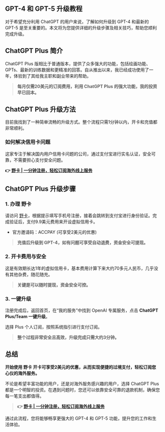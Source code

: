 ## GPT-4 和 GPT-5 升级教程

对于希望充分利用 ChatGPT 的用户来说，了解如何升级到 GPT-4 和最新的 GPT-5 是至关重要的。本文将为您提供详细的升级步骤及相关技巧，帮助您顺利完成升级。

## ChatGPT Plus 简介

ChatGPT Plus 版相比于普通版本，提供了众多强大的功能，包括绘画功能、GPTs、最新的训练数据和更精准的回答。自从推出以来，我已经成功使用了一年，体验到了其给我主职和副业带来的帮助。

> **每月仅需20美元的订阅费用，利用 ChatGPT Plus 的强大功能，我的投资早已回本。**

## ChatGPT Plus 升级方法

目前我找到了一种简单流畅的升级方式。整个流程只需1分钟以内，开卡和充值都非常顺利。

### 如何解决信用卡问题

这家专注于解决国内用户信用卡问题的公司，通过支付宝进行实名认证，安全可靠，不需要担心支付安全问题。

**👉 [野卡 | 一分钟注册，轻松订阅海外线上服务](https://bit.ly/bewildcard)**

## ChatGPT Plus 升级步骤

### 1. 办理 野卡

请访问 [野卡](https://bit.ly/bewildcard)，根据提示填写手机号注册，接着会跳转到支付宝进行身份验证。完成验证后，支付9.9美元费用来开设虚拟信用卡。

- 官方邀请码：ACCPAY (可享受2美元的优惠)

> **充值后升级到 GPT-4，如有问题可享受自动退费，资金安全可提现。**

### 2. 开卡费用与安全

这是有效期长达1年的虚拟信用卡，基本费用计算下来大约70多元人民币，几乎没有其他杂费，随花随充。

> **关键是可以随时提现，资金安全可控。**

### 3. 一键升级

注册完成后，返回首页，在“我的服务”中找到 OpenAI 专属服务，点击 **ChatGPT Plus/Team 一键升级**。

选择 Plus 个人订阅，按照系统指引进行支付订阅。

> **整个过程非常安全且高效，升级完成只需大约3分钟。**

## 总结

**开始使用 野卡 开卡可享受2美元的优惠，从而实现便捷的过境支付，轻松订阅您心仪的海外服务。**

不论是希望丰富功能的用户，还是对海外服务感兴趣的用户，选择 ChatGPT Plus 都是一个明智的投资。在遇到问题时，您还可以依靠安全可靠的退款机制，确保您每一笔支出都值得。

> **👉 [野卡 | 一分钟注册，轻松订阅海外线上服务](https://bit.ly/bewildcard)**

通过此流程，您将能够畅享更强大的 GPT-4 和 GPT-5 功能，提升您的工作和生活体验。